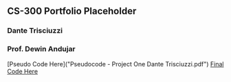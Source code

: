 
## CS-300 Portfolio Placeholder
### Dante Trisciuzzi
### Prof. Dewin Andujar

[Pseudo Code Here]("Pseudocode - Project One Dante Trisciuzzi.pdf")
[Final Code Here](/CS300-Proj2/CS300-Proj2)
